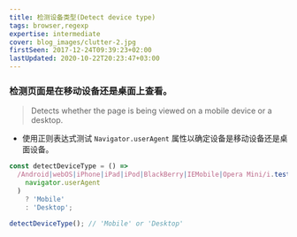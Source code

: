 ```yaml
---
title: 检测设备类型(Detect device type)
tags: browser,regexp
expertise: intermediate
cover: blog_images/clutter-2.jpg
firstSeen: 2017-12-24T09:39:23+02:00
lastUpdated: 2020-10-22T20:23:47+03:00
---
```


### 检测页面是在移动设备还是桌面上查看。
> Detects whether the page is being viewed on a mobile device or a desktop.

- 使用正则表达式测试 `Navigator.userAgent` 属性以确定设备是移动设备还是桌面设备。

```js
const detectDeviceType = () =>
  /Android|webOS|iPhone|iPad|iPod|BlackBerry|IEMobile|Opera Mini/i.test(
    navigator.userAgent
  )
    ? 'Mobile'
    : 'Desktop';
```

```js
detectDeviceType(); // 'Mobile' or 'Desktop'
```
